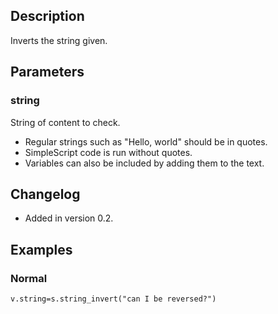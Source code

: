 ## Description
Inverts the string given.

## Parameters

### string
String of content to check.
  - Regular strings such as "Hello, world" should be in quotes.
  - SimpleScript code is run without quotes.
  - Variables can also be included by adding them to the text.

## Changelog
* Added in version 0.2.

## Examples

### Normal
	v.string=s.string_invert("can I be reversed?")